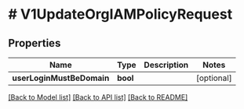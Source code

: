 # # V1UpdateOrgIAMPolicyRequest

## Properties

Name | Type | Description | Notes
------------ | ------------- | ------------- | -------------
**userLoginMustBeDomain** | **bool** |  | [optional]

[[Back to Model list]](../../README.md#models) [[Back to API list]](../../README.md#endpoints) [[Back to README]](../../README.md)

